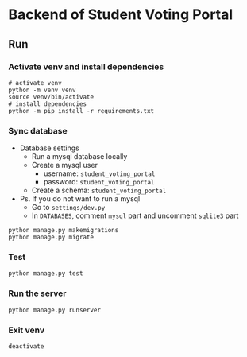 # Backend of Student Voting Portal


## Run

### Activate venv and install dependencies
```shell
# activate venv
python -m venv venv
source venv/bin/activate
# install dependencies
python -m pip install -r requirements.txt
```

### Sync database
- Database settings
  - Run a mysql database locally
  - Create a mysql user
    - username: `student_voting_portal`
    - password: `student_voting_portal`
  - Create a schema: `student_voting_portal`
- Ps. If you do not want to run a mysql
  - Go to `settings/dev.py`
  - In `DATABASES`, comment `mysql` part and uncomment `sqlite3` part

```shell
python manage.py makemigrations
python manage.py migrate
```

### Test
```shell
python manage.py test
```

### Run the server
```shell
python manage.py runserver
```

### Exit venv
```shell
deactivate
```
